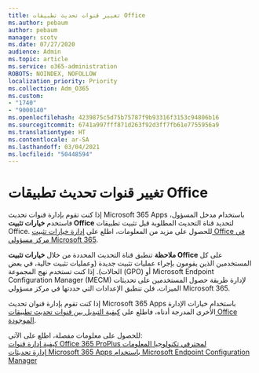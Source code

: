 ```yaml
---
title: تغيير قنوات تحديث تطبيقات Office
ms.author: pebaum
author: pebaum
manager: scotv
ms.date: 07/27/2020
audience: Admin
ms.topic: article
ms.service: o365-administration
ROBOTS: NOINDEX, NOFOLLOW
localization_priority: Priority
ms.collection: Adm_O365
ms.custom:
- "1740"
- "9000140"
ms.openlocfilehash: 4239875c5d75b75787f9b93316f3153c94806b16
ms.sourcegitcommit: 6741a997fff871d263f92d3ff7fb61e7755956a9
ms.translationtype: HT
ms.contentlocale: ar-SA
ms.lasthandoff: 03/04/2021
ms.locfileid: "50448594"
---
```

# <a name="change-update-channels-for-office-apps"></a>تغيير قنوات تحديث تطبيقات Office

إذا كنت تقوم بإدارة قنوات تحديث Microsoft 365 Apps باستخدام مدخل المسؤول، فاستخدم  **خيارات تثبيت Office**  لتحديد قناة التحديث المطلوبة قبل تثبيت تطبيقات Office. للحصول على مزيد من المعلومات، اطلع على [إدارة خيارات تثبيت Office في مركز مسؤولي Microsoft 365](https://docs.microsoft.com/deployoffice/manage-software-download-settings-office-365).

**ملاحظة** تنطبق قناة التحديث المحددة من خلال  **خيارات تثبيت Office**  على كل المستخدمين الذين يقومون بإجراء عمليات تثبيت جديدة (وعمليات تثبيت حالية، في بعض الحالات). إذا كنت تستخدم نهج المجموعة (GPO) أو Microsoft Endpoint Configuration Manager (MECM) لإدارة طريقة حصول المستخدمين على تحديثات الميزات، فلن تنطبق الإعدادات التي حددتها في مركز مسؤولي Microsoft 365.

إذا كنت تقوم بإدارة قنوان تحديث Microsoft 365 Apps باستخدام خيارات الإدارة الأخرى المدرجة أدناه، فاطلع على [كيفية التبديل بين قنوات تحديث تطبيقات Office الموجودة](https://support.microsoft.com/help/3185078/how-to-switch-from-semi-annual-channel-to-monthly-channel).

للحصول على معلومات مفصلة، اطلع على الآتي:  
[كيفية إدارة قنوات Office 365 ProPlus لمحترفي تكنولوجيا المعلومات](https://techcommunity.microsoft.com/t5/office-365-blog/how-to-manage-office-365-proplus-channels-for-it-pros/ba-p/795813)  
[إدارة تحديثات Microsoft 365 Apps باستخدام Microsoft Endpoint Configuration Manager](https://docs.microsoft.com/deployoffice/manage-microsoft-365-apps-updates-configuration-manager)